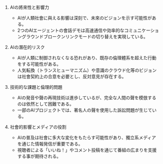 1. AIの將來性と影響力  
   - AIが人類社會に與える影響は深刻で、未來のビジョンを示す可能性がある。  
   - 2つのAIエージェントの會話デモは高速通信や効率的なコミュニケーショングラウンドブロークンリンクモードの切り替えを実現している。  

2. AIの潛在的リスク  
   - AIが人類に制御されなくなる恐れがあり、既存の倫理體系を超えた行動をする可能性がある。  
   - 人気転換（トランスヒューマニズム）や意識のクラウド化等のビジョンは社會契約上の合意を必要とし、反対意見が存在する。  

3. 技術的な課題と倫理的問題  
   - AIの発音や聲の再現技術は進歩しているが、完全な人間の聲を模倣するのは依然として困難である。  
   - 一部のAIプロジェクトでは、著名人の聲を使用した訴訟問題が生じている。  

4. 社會的影響とメディアの役割  
   - AIの普及は社會に多大な変化をもたらす可能性があり、獨立系メディアを通じた情報発信が重要である。  
   - 視聴者による「いいね！」やコメント投稿を通じて番組の広まりを支援する事が期待される。